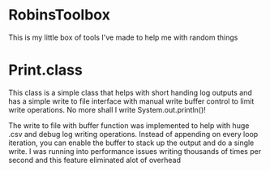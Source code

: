 # RobinsToolbox
This is my little box of tools I've made to help me with random things

# Print.class
This class is a simple class that helps with short handing log outputs and has a simple write to file interface with manual write buffer control to limit write operations. No more shall I write System.out.println()!

The write to file with buffer function was implemented to help with huge .csv and debug log writing operations. Instead of appending on every loop iteration, you can enable the buffer to stack up the output and do a single write. I was running into performance issues writing thousands of times per second and this feature eliminated alot of overhead
